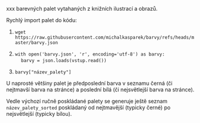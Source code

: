 xxx barevných palet vytahaných z knižních ilustrací a obrazů.
 
 Rychlý import palet do kódu:
 
1. ```wget https://raw.githubusercontent.com/michalkasparek/barvy/refs/heads/master/barvy.json```

2. ```with open('barvy.json', 'r', encoding='utf-8') as barvy:```  
$~~~~$```barvy = json.loads(vstup.read())```

3. ```barvy["název_palety"]```

U naprosté většiny palet je předposlední barva v seznamu černá (či nejtmavší barva na stránce) a poslední bílá (či nejsvětlejší barva na stránce).

Vedle výchozí ručně poskládané palety se generuje ještě seznam ```název_palety_sorted``` poskládaný od nejtmavější (typicky černé) po nejsvětlejší (typicky bílou).

